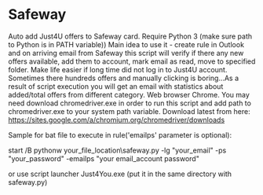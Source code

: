 # Safeway

  Auto add Just4U offers to Safeway card. Require Python 3 (make sure path to Python is in PATH variable))
Main idea to use it - create rule in Outlook and on arriving email from Safeway this script will verify 
if there any new offers available, add them to account, mark email as read, move to specified folder.
  Make life easier if long time did not log in to Just4U account. Sometimes there hundreds offers and 
manually clicking is boring...As a result of script execution you will get an email with statistics about added/total offers from different category. Web browser Chrome. You may need download chromedriver.exe in order to run this script and add path to chromedriver.exe to your system path variable. Download latest from here:
  https://sites.google.com/a/chromium.org/chromedriver/downloads

Sample for bat file to execute in rule('emailps' parameter is optional):

  start /B pythonw your_file_location\safeway.py -lg "your_email" -ps "your_password" -emailps "your email_account password"
  
  or use script launcher Just4You.exe (put it in the same directory with safeway.py)
